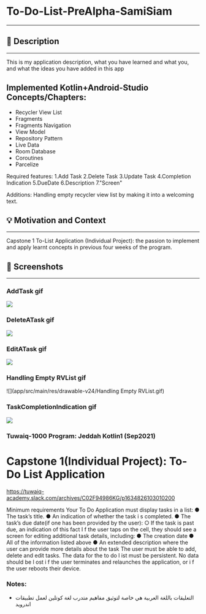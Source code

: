 # To-Do-List-PreAlpha-SamiSiam
---

<!--- Replace <SamiAhmedSiam> with your Github Username and <https://github.com/SamiAhmedSiam?tab=repositories> with the name of your repository. -->
<!--- You can find both of these in the url bar when you open your repository in github. -->


## :scroll: Description
---
This is my application description, what you have learned and what you, and what the ideas you have added in this app
## Implemented Kotlin+Android-Studio Concepts/Chapters:
- Recycler View List
- Fragments
- Fragments Navigation
- View Model
- Repository Pattern
- Live Data
- Room Database
- Coroutines
- Parcelize

Required features:
1.Add Task
2.Delete Task
3.Update Task
4.Completion Indication
5.DueDate
6.Description
7."Screen"

Additions: Handling empty recycler view list by making it into a welcoming text. 

## :bulb: Motivation and Context
---
Capstone 1 To-List Application (Individual Project): 
the passion to implement and apply learnt concepts
in previous four weeks of the program.

## :camera_flash: Screenshots
---
### AddTask gif
![](app/src/main/res/drawable-v24/AddTask.gif)

### DeleteATask gif
![](app/src/main/res/drawable-v24/DeleteATask.gif)

### EditATask gif
![](app/src/main/res/drawable-v24/EditATask.gif)

### Handling Empty RVList gif
![](app/src/main/res/drawable-v24/Handling Empty RVList.gif)

### TaskCompletionIndication gif
![](app/src/main/res/drawable-v24/TaskCompletionIndication.gif)


### Tuwaiq-1000 Program: Jeddah Kotlin1 (Sep2021) ###

# Capstone 1(Individual Project): To-Do List Application
https://tuwaiq-academy.slack.com/archives/C02F94986KG/p1634826103010200

Minimum requirements
Your To Do Application must display tasks in a list:
● The task’s title.
● An indication of whether the task i s completed.
● The task’s due date(if one has been provided by the user):
○ If the task is past due, an indication of this fact I f the user taps on the cell, they should
see a screen for editing additional task details, including:
● The creation date
● All of the information listed above
● An extended description where the user can provide more details about the task
The user must be able to add, delete and edit tasks. The data for the to do l ist must be persistent. No
data should be l ost i f the user terminates and relaunches the application, or i f the user reboots their
device.



### Notes:
- التعليقات باللغة العربية هي خاصة لتوثيق مفاهيم متدرب لغة كوتلين لعمل تطبيقات اندرويد